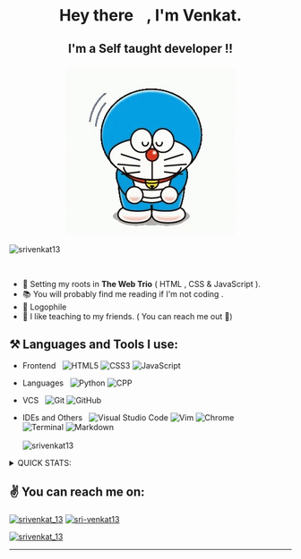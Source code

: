 # <p align = "center">  Hey there <img src="https://github.com/TheDudeThatCode/TheDudeThatCode/blob/master/Assets/Hi.gif" width="10px" height="30px" > ,  I'm Venkat. </p>

<!-- [Venkat](http://www.venkat13.ml) can add this to the end to link my website -->
## <p align = "center">  I'm a Self taught developer !! </p>

<p align= "center"><img  src="./assets/yay-hooray-doraemon.gif" alt  = "excited-doraemon" /></p>

<p align="left"> <img src="https://komarev.com/ghpvc/?username=srivenkat13&label=Profile%20views&color=orange&style=flat-square" alt="srivenkat13" /> </p>

<p>&nbsp;</p>

- 🌱 Setting my roots in **The Web Trio** ( HTML , CSS & JavaScript ).
- 📚 You will probably find me reading if I'm not coding .
- 💖 Logophile 
- 👬 I like teaching to my friends. ( You can reach me out 🚀)
  
<!--  adding the languages known -->
## ⚒ Languages and Tools  I use:

- Frontend &nbsp;
    ![HTML5](https://img.shields.io/badge/-HTML5-0A1A2F?style=flat&logo=HTML5)
    ![CSS3](https://img.shields.io/badge/-CSS3-0A1A2F?style=flat&logo=CSS3)
    ![JavaScript](https://img.shields.io/badge/-JavaScript-0A1A2F?style=flat&logo=javascript)

- Languages &nbsp;
    ![Python](https://img.shields.io/badge/-Python-0A1A2F?style=flat&logo=python)
    ![CPP](https://img.shields.io/badge/-CPP-0A1A2F?style=flat&logo=c)
- VCS &nbsp;
  ![Git](https://img.shields.io/badge/-Git-0A1A2F?style=flat&logo=git)
  ![GitHub](https://img.shields.io/badge/-GitHub-0A1A2F?style=flat&logo=github)
  
- IDEs and Others &nbsp;
    ![Visual Studio Code](https://img.shields.io/badge/-Visual%20Studio%20Code-0A1A2F?style=flat&logo=visual-studio-code&logoColor=007ACC)
  ![Vim](https://img.shields.io/badge/-Vim-0A1A2F?style=flat&logo=vim&logoColor=007ACC)
  ![Chrome](https://img.shields.io/badge/-Chrome%20Dev%20Tools-0A1A2F?style=flat)  
  ![Terminal](https://img.shields.io/badge/-Terminal-0A1A2F?style=flat&logo=linux&logoColor=007ACC)
  ![Markdown](https://img.shields.io/badge/-Markdown-0A1A2F?style=flat&logo=markdown)



  <p><img align="center" src="https://github-readme-streak-stats.herokuapp.com/?user=srivenkat13&" alt="srivenkat13" /></p>
<details>
 <summary> QUICK STATS: </summary>
<p>&nbsp;</p>
  <p><img align="center" src="https://github-readme-stats.vercel.app/api/top-langs?username=srivenkat13&show_icons=true&theme=onedark&locale=en&layout=compact" alt="srivenkat13" /></p>

  <p>&nbsp;<img align="center" src="https://github-readme-stats.vercel.app/api?username=srivenkat13&show_icons=true&theme=onedark&locale=en" alt="srivenkat13" /></p>
</details>

## ✌  You can reach me on:
<p align="left">
<a href="https://twitter.com/srivenkat_13" target="blank"><img align="center" src="https://raw.githubusercontent.com/rahuldkjain/github-profile-readme-generator/master/src/images/icons/Social/twitter.svg" alt="srivenkat_13" height="30" width="40" /></a>
<a href="https://linkedin.com/in/sri-venkat13" target="blank"><img align="center" src="https://raw.githubusercontent.com/rahuldkjain/github-profile-readme-generator/master/src/images/icons/Social/linked-in-alt.svg" alt="sri-venkat13" height="30" width="40" /></a>
</p>


<p align="left"> <a href="https://twitter.com/srivenkat_13" target="blank"><img src="https://img.shields.io/twitter/follow/srivenkat_13?logo=twitter&style=for-the-badge" alt="srivenkat_13" /></a> </p>
 
---

